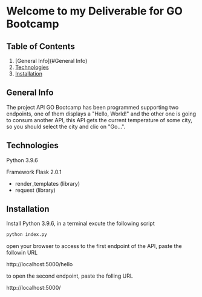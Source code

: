 # Welcome to my Deliverable for GO Bootcamp

## Table of Contents
1. [General Info](#General Info)
2. [Technologies](#Technologies)
3. [Installation](#installation)


## General Info

The project API GO Bootcamp has been programmed supporting two endpoints, one of them displays a "Hello, World!" and the other one is going to consum another API, this API gets the current temperature of some city, so you should select the city and clic on "Go...".

## Technologies

Python 3.9.6

Framework Flask 2.0.1
- render_templates (library)
- request (library)

## Installation

Install Python 3.9.6, in a terminal excute the following script 

```python
python index.py
```
open your browser to access to the first endpoint of the API, paste the followin URL

http://localhost:5000/hello

to open the second endpoint, paste the folling URL

http://localhost:5000/